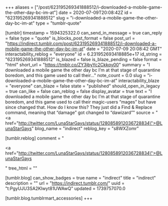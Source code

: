 +++
aliases = ["/post/623195269341888512/i-downloaded-a-mobile-game-the-other-day-bc-im-at"]
date = 2020-07-09T20:08:42Z
id = "623195269341888512"
slug = "i-downloaded-a-mobile-game-the-other-day-bc-im-at"
type = "tumblr-quote"

[tumblr]
timestamp = 1594325322.0
can_send_in_message = true
can_reply = false
type = "quote"
is_blocks_post_format = false
post_url = "https://indirect.tumblr.com/post/623195269341888512/i-downloaded-a-mobile-game-the-other-day-bc-im-at"
date = "2020-07-09 20:08:42 GMT"
interactability_reblog = "everyone"
id = 6.231952693418885e+17
id_string = "623195269341888512"
is_blazed = false
is_blaze_pending = false
format = "html"
short_url = "https://tmblr.co/ZY3jbyYc2Ckkqy00"
summary = "I downloaded a mobile game the other day bc I’m at that stage of quarantine boredom, and this game used to call their..."
note_count = 0.0
slug = "i-downloaded-a-mobile-game-the-other-day-bc-im-at"
interactability_blaze = "everyone"
can_blaze = false
state = "published"
should_open_in_legacy = true
can_like = false
can_reblog = false
display_avatar = true
text = "I downloaded a mobile game the other day bc I&rsquo;m at that stage of quarantine boredom, and this game used to call their magic-users &ldquo;mages&rdquo; but have since changed that. How do I know this? They just did a Find &amp; Replace command, meaning that &ldquo;damage&rdquo; got changed to &ldquo;dawizard&rdquo;"
source = "<a href=\"http://twitter.com/LunaStarGays/status/1280858912036728834\">@LunaStarGays</a>"
blog_name = "indirect"
reblog_key = "s8WXZomr"

[tumblr.reblog]
comment = "<p><a href=\"http://twitter.com/LunaStarGays/status/1280858912036728834\">@LunaStarGays</a></p>"
tree_html = ""

[tumblr.blog]
can_show_badges = true
name = "indirect"
title = "indirect"
description = ""
url = "https://indirect.tumblr.com/"
uuid = "t:PgyUJU3SA2Klwyt81UWAwQ"
updated = 1739757070.0

[tumblr.blog.tumblrmart_accessories]
+++
